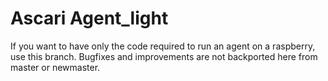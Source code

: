 Ascari Agent_light
======

If you want to have only the code required to run an agent on a raspberry, use this branch.
Bugfixes and improvements are not backported here from master or newmaster.
